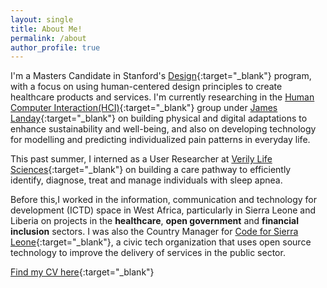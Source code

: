```yaml
---
layout: single
title: About Me!
permalink: /about
author_profile: true
---
```


I'm a Masters Candidate in Stanford's [Design](http://designimpact.stanford.edu/){:target="_blank"} program, with a focus on using human-centered design principles to create healthcare products and services. I'm currently researching in the [Human Computer Interaction(HCI)](https://hci.stanford.edu/){:target="_blank"} group under [James Landay](https://www.landay.org/){:target="_blank"} on building physical and digital adaptations to enhance sustainability and well-being, and also on developing technology for modelling and predicting individualized pain patterns in everyday life.

This past summer, I interned as a User Researcher at [Verily Life Sciences](https://verily.com/){:target="_blank"} on building a care pathway to efficiently identify, diagnose, treat and manage individuals with sleep apnea.

Before this,I worked in the information, communication and technology for development (ICTD) space in West Africa, particularly in Sierra Leone and Liberia on projects in the **healthcare**, **open government** and **financial
inclusion** sectors. I was also the Country Manager for [Code for Sierra Leone](https://codeforsierraleone.org){:target="_blank"}, a civic tech organization that
uses open source technology to improve the delivery of services in the public sector.

[Find my CV here](/pdfs/CV_Usman_Khaliq.pdf){:target="_blank"}



























